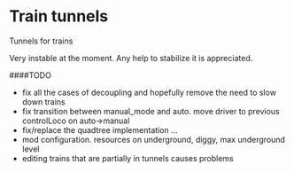# Train tunnels

Tunnels for trains

Very instable at the moment. Any help to stabilize it is appreciated.

####TODO
* fix all the cases of decoupling and hopefully remove the need to slow down trains
* fix transition between manual_mode and auto. move driver to previous controlLoco on auto->manual
* fix/replace the quadtree implementation ...
* mod configuration. resources on underground, diggy, max underground level
* editing trains that are partially in tunnels causes problems

 